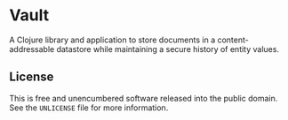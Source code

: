 # Vault

A Clojure library and application to store documents in a content-addressable
datastore while maintaining a secure history of entity values.

## License

This is free and unencumbered software released into the public domain.
See the `UNLICENSE` file for more information.
